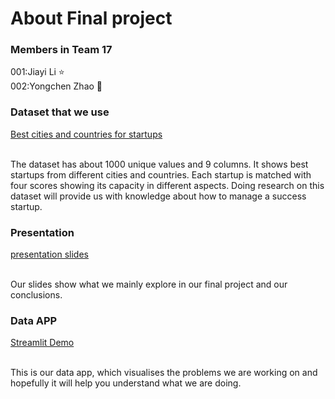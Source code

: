 # About Final project

### Members in Team 17

001:Jiayi Li    ⭐  
002:Yongchen Zhao   🌙  

### Dataset that we use

[Best cities and countries for startups](https://www.kaggle.com/datasets/ramjasmaurya/best-cities-and-countries-for-startups-in-2021)

<br>The dataset has about 1000 unique values and 9 columns. It shows best startups from different cities and countries. Each startup is matched with four scores showing its capacity in different aspects. Doing research on this dataset will provide us with knowledge about how to manage a success startup.

### Presentation

[presentation slides](team-17.pptx)

<br>Our slides show what we mainly explore in our final project and our conclusions.

### Data APP
 
[Streamlit Demo](https://nuonuo-73-final-project-team-17-final-project-qcicun.streamlit.app/)

 <br>This is our data app, which visualises the problems we are working on and hopefully it will help you understand what we are doing.
